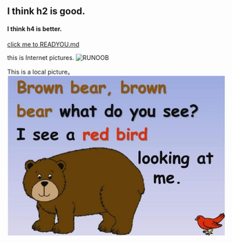 ## I think h2 is good.

#### I think h4 is better.

[click me to READYOU.md](READYOU.md)

this is Internet pictures.
![RUNOOB ](https://gimg2.baidu.com/image_search/src=http%3A%2F%2Fp7.qhimg.com%2Ft010807f71ef57bb708.jpg&refer=http%3A%2F%2Fp7.qhimg.com&app=2002&size=f9999,10000&q=a80&n=0&g=0n&fmt=jpeg?sec=1622022701&t=616b9115bdd73b2cb7c2eb57c6f4bc56)

This is a local picture。
![RUNOOB ](1.png)
